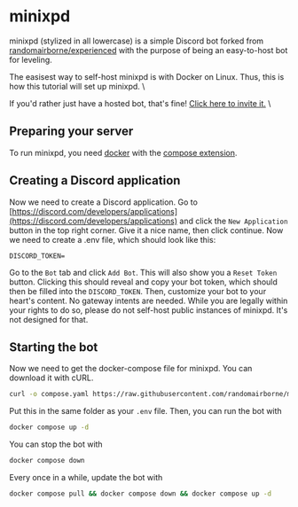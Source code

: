 # minixpd

minixpd (stylized in all lowercase) is a simple Discord bot forked from [randomairborne/experienced](/randomairborne/experienced/)
with the purpose of being an easy-to-host bot for leveling.

The easisest way to self-host minixpd is with Docker on Linux. Thus, this is how this tutorial will set up minixpd. \

If you'd rather just have a hosted bot, that's fine! [Click here to invite it.](https://discord.com/api/oauth2/authorize?client_id=1035970092284002384&permissions=0&scope=bot%20applications.commands) \

## Preparing your server

To run minixpd, you need [docker](https://docs.docker.com/engine/install/) with the [compose extension](https://docs.docker.com/compose/install/linux/).

## Creating a Discord application

Now we need to create a Discord application. Go to [https://discord.com/developers/applications](https://discord.com/developers/applications) and click the `New Application` button in the top right corner.
Give it a nice name, then click continue. Now we need to create a .env file, which should look like this:

```dotenv
DISCORD_TOKEN=
```

Go to the `Bot` tab and click `Add Bot`. This will also show you a `Reset Token` button. Clicking this should reveal and copy your bot token,
which should then be filled into the `DISCORD_TOKEN`. Then, customize your bot to your heart's content. No gateway intents are needed. While you are legally within your rights to do so, please do not self-host public instances of minixpd. It's not designed for that.

## Starting the bot

Now we need to get the docker-compose file for minixpd. You can download it with cURL.

```bash
curl -o compose.yaml https://raw.githubusercontent.com/randomairborne/minixpd/main/compose.yaml
```

Put this in the same folder as your `.env` file. Then, you can run the bot with

```bash
docker compose up -d
```

You can stop the bot with

```bash
docker compose down
```

Every once in a while, update the bot with

```bash
docker compose pull && docker compose down && docker compose up -d
```
